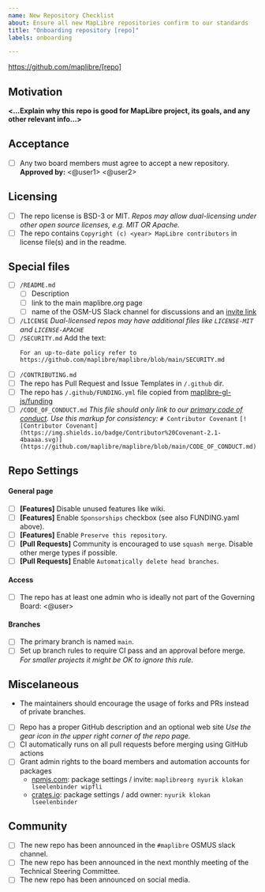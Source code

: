 ```yaml
---
name: New Repository Checklist
about: Ensure all new MapLibre repositories confirm to our standards
title: "Onboarding repository [repo]"
labels: onboarding

---
```


https://github.com/maplibre/[repo]

## Motivation
**<...Explain why this repo is good for MapLibre project, its goals, and any other relevant info...>**

## Acceptance
- [ ] Any two board members must agree to accept a new repository.
  **Approved by:** <@user1> <@user2>

## Licensing
- [ ] The repo license is BSD-3 or MIT.
  *Repos may allow dual-licensing under other open source licenses, e.g. MIT OR Apache.*
- [ ] The repo contains `Copyright (c) <year> MapLibre contributors` in license file(s) and in the readme.

## Special files
- [ ] `/README.md`
  - [ ] Description
  - [ ] link to the main maplibre.org page
  - [ ] name of the OSM-US Slack channel for discussions and an [invite link](https://slack.openstreetmap.us)
- [ ] `/LICENSE`
  *Dual-licensed repos may have additional files like `LICENSE-MIT` and `LICENSE-APACHE`*
- [ ] `/SECURITY.md`
  Add the text:
    ```
    For an up-to-date policy refer to
    https://github.com/maplibre/maplibre/blob/main/SECURITY.md
    ```
- [ ] `/CONTRIBUTING.md`
- [ ] The repo has Pull Request and Issue Templates in `/.github` dir.
- [ ] The repo has `/.github/FUNDING.yml` file copied from [maplibre-gl-js/funding](https://github.com/maplibre/maplibre-gl-js/blob/main/.github/FUNDING.yml)
- [ ] `/CODE_OF_CONDUCT.md`
  *This file should only link to our [primary code of conduct](https://github.com/maplibre/maplibre/blob/main/CODE_OF_CONDUCT.md). Use this markup for consistency:*
  `# Contributor Covenant`
  `[![Contributor Covenant](https://img.shields.io/badge/Contributor%20Covenant-2.1-4baaaa.svg)](https://github.com/maplibre/maplibre/blob/main/CODE_OF_CONDUCT.md)`

## Repo Settings
#### General page
- [ ] **[Features]** Disable unused features like wiki.
- [ ] **[Features]** Enable `Sponsorships` checkbox (see also FUNDING.yaml above).
- [ ] **[Features]** Enable `Preserve this repository`.
- [ ] **[Pull Requests]** Community is encouraged to use `squash merge`. Disable other merge types if possible.
- [ ] **[Pull Requests]** Enable `Automatically delete head branches`.

#### Access
- [ ] The repo has at least one admin who is ideally not part of the Governing Board: <@user>

#### Branches
- [ ] The primary branch is named `main`.
- [ ] Set up branch rules to require CI pass and an approval before merge.
  *For smaller projects it might be OK to ignore this rule.*

## Miscelaneous
- The maintainers should encourage the usage of forks and PRs instead of private branches.
- [ ] Repo has a proper GitHub description and an optional web site
  *Use the gear icon in the upper right corner of the repo page.*
- [ ] CI automatically runs on all pull requests before merging using GitHub actions
- [ ] Grant admin rights to the board members and automation accounts for packages <list-of-packages>
    - [npmjs.com](https://www.npmjs.com/): package settings / invite:  `maplibreorg nyurik klokan lseelenbinder wipfli`
    - [crates.io](https://crates.io/): package settings / add owner: `nyurik klokan lseelenbinder`

## Community
- [ ] The new repo has been announced in the `#maplibre` OSMUS slack channel.
- [ ] The new repo has been announced in the next monthly meeting of the Technical Steering Committee.
- [ ] The new repo has been announced on social media.
